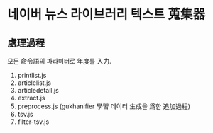 
# 네이버 뉴스 라이브러리 텍스트 蒐集器

## 處理過程
모든 命令語의 파라미터로 年度를 入力.

1. printlist.js
2. articlelist.js
3. articledetail.js
4. extract.js
5. preprocess.js
(gukhanifier 學習 데이터 生成을 爲한 追加過程)
6. tsv.js
7. filter-tsv.js
